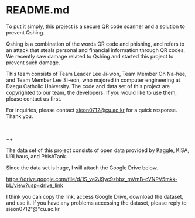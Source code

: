 # README.md

To put it simply, this project is a secure QR code scanner and a solution to prevent Qshing.

Qshing is a combination of the words QR code and phishing, and refers to an attack that steals personal and financial information through QR codes. We recently saw damage related to Qshing and started this project to prevent such damage.

This team consists of Team Leader Lee Ji-won, Team Member Oh Na-hee, and Team Member Lee Si-eon, who majored in computer engineering at Daegu Catholic University. The code and data set of this project are copyrighted to our team, the developers. If you would like to use them, please contact us first.

For inquiries, please contact sieon0712@cu.ac.kr for a quick response. Thank you.

&nbsp;

++

The data set of this project consists of open data provided by Kaggle, KISA, URLhaus, and PhishTank.

Since the data set is huge, I will attach the Google Drive below.

https://drive.google.com/file/d/1S_ve2J9yc9zbbz_mVmB-cVNPV5mkk-bL/view?usp=drive_link

I think you can copy the link, access Google Drive, download the dataset, and use it. If you have any problems accessing the dataset, please reply to sieon0712"@"cu.ac.kr

